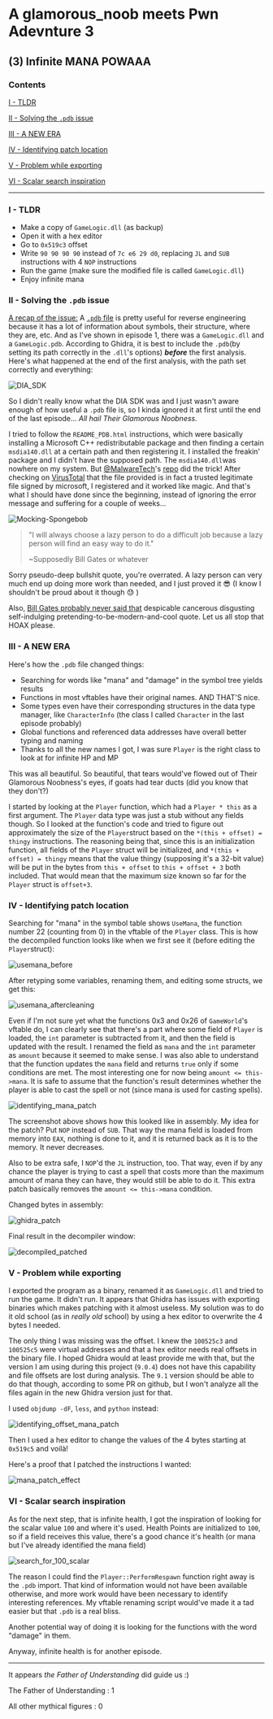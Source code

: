 # A glamorous_noob meets Pwn Adevnture 3

## (3) Infinite MANA POWAAA
### Contents
[I - TLDR](#i---tldr)

[II - Solving the `.pdb` issue](#ii---solving-the-pdb-issue)

[III - A NEW ERA](#iii---a-new-era)

[IV - Identifying patch location](#iv---identifying-patch-location)

[V - Problem while exporting](#v---problem-while-exporting)

[VI - Scalar search inspiration](#vi---scalar-search-inspiration)

------



### I - TLDR

- Make a copy of `GameLogic.dll` (as backup)
- Open it with a hex editor
- Go to `0x519c3` offset
- Write `90 90 90 90` instead of `7c e6 29 d0`, replacing `JL` and `SUB` instructions with 4 `NOP` instructions
- Run the game (make sure the modified file is called `GameLogic.dll`)
- Enjoy infinite mana

### II - Solving the `.pdb` issue

<u>A recap of the issue:</u> A [`.pdb` file](https://en.wikipedia.org/wiki/Program_database) is pretty useful for reverse engineering because it has a lot of information about symbols, their structure, where they are, etc. And as I've shown in episode 1, there was a `GameLogic.dll` and a `GameLogic.pdb`. According to Ghidra, it is best to include the `.pdb`(by setting its path correctly in the `.dll`'s options) ***before*** the first analysis. Here's what happened at the end of the first analysis, with the path set correctly and everything:

![DIA_SDK](Images/DIA_SDK.png)

So I didn't really know what the DIA SDK was and I just wasn't aware enough of how useful a `.pdb` file is, so I kinda ignored it at first until the end of the last episode... *All hail Their Glamorous Noobness.*

I tried to follow the `README_PDB.html` instructions, which were basically installing a Microsoft C++ redistributable package and then finding a certain `msdia140.dll` at a certain path and then registering it. I installed the freakin' package and I didn't have the supposed path. The `msdia140.dll`was nowhere on my system. But [@MalwareTech](https://github.com/MalwareTech)'s [repo](https://github.com/MalwareTech/MSDIA-x64) did the trick! After checking on [VirusTotal](https://www.virustotal.com/) that the file provided is in fact a trusted legitimate file signed by microsoft, I registered and it worked like magic. And that's what I should have done since the beginning, instead of ignoring the error message and suffering for a couple of weeks...

![Mocking-Spongebob](Images/Mocking-Spongebob.jpg)

> "I will always choose a lazy person to do a difficult job because a lazy person will find an easy way to do it."
>
> ~Supposedly Bill Gates or whatever

Sorry pseudo-deep bullshit quote, you're overrated. A lazy person can very much end up doing more work than needed, and I just proved it :sunglasses: (I know I shouldn't be proud about it though :sweat: )

Also, [Bill Gates probably never said that](https://quoteinvestigator.com/2014/02/26/lazy-job/) despicable cancerous disgusting self-indulging pretending-to-be-modern-and-cool quote. Let us all stop that HOAX please.

### III - A NEW ERA

Here's how the `.pdb` file changed things:

- Searching for words like "mana" and "damage" in the symbol tree yields results
- Functions in most vftables have their original names. AND THAT'S nice.
- Some types even have their corresponding structures in the data type manager, like `CharacterInfo` (the class I called `Character` in the last episode probably)
- Global functions and referenced data addresses have overall better typing and naming
- Thanks to all the new names I got, I was sure `Player` is the right class to look at for infinite HP and MP

This was all beautiful. So beautiful, that tears would've flowed out of Their Glamorous Noobness's eyes, if goats had tear ducts (did you know that they don't?)

I started by looking at the `Player` function, which had a `Player * this` as a first argument. The `Player` data type was just a stub without any fields though. So I looked at the function's code and tried to figure out approximately the size of the `Player`struct based on the `*(this + offset) = thingy` instructions. The reasoning being that, since this is an initialization function, all fields of the `Player` struct will be initialized, and `*(this + offset) = thingy` means that the value thingy (supposing it's a 32-bit value) will be put in the bytes from `this + offset` to `this + offset + 3` both included. That would mean that the maximum size known so far for the `Player` struct is `offset+3`.

### IV - Identifying patch location

Searching for "mana" in the symbol table shows `UseMana`, the function number 22 (counting from 0) in the vftable of the `Player` class. This is how the decompiled function looks like when we first see it (before editing the `Player`struct):

![usemana_before](Images/usemana_before.png)

After retyping some variables, renaming them, and editing some structs, we get this:

![usemana_aftercleaning](Images/usemana_aftercleaning.png)

Even if I'm not sure yet what the functions 0x3 and 0x26 of `GameWorld`'s vftable do, I can clearly see that there's a part where some field of `Player` is loaded, the `int` parameter is subtracted from it, and then the field is updated with the result. I renamed the field as `mana` and the `int` parameter as `amount` because it seemed to make sense. I was also able to understand that the function updates the `mana` field and returns `true`  only if some conditions are met. The most interesting one for now being `amount <= this->mana`. It is safe to assume that the function's result determines whether the player is able to cast the spell or not (since mana is used for casting spells).

![identifying_mana_patch](Images/identifying_mana_patch.png)

The screenshot above shows how this looked like in assembly. My idea for the patch? Put `NOP` instead of `SUB`. That way the mana field is loaded from memory into `EAX`, nothing is done to it, and it is returned back as it is to the memory. It never decreases.

Also to be extra safe, I `NOP`'d the `JL` instruction, too. That way, even if by any chance the player is trying to cast a spell that costs more than the maximum amount of mana they can have, they would still be able to do it. This extra patch basically removes the `amount <= this->mana` condition.

Changed bytes in assembly:

![ghidra_patch](Images/ghidra_patch.png)

Final result in the decompiler window:

![decompiled_patched](Images/decompiled_patched.png)

### V - Problem while exporting

I exported the program as a binary, renamed it as `GameLogic.dll` and tried to run the game. It didn't run. It appears that Ghidra has issues with exporting binaries which makes patching with it almost useless. My solution was to do it old  school (as in *really old* school) by using a hex editor to overwrite the 4 bytes I needed.

The only thing I was missing was the offset. I knew the `100525c3` and `100525c5` were virtual addresses and that a hex editor needs real offsets in the binary file. I hoped Ghidra would at least provide me with that, but the version I am using during this project (`9.0.4`) does not have this capability and file offsets are lost during analysis. The `9.1` version should be able to do that though, according to some PR on github, but I won't analyze all the files again in the new Ghidra version just for that.

I used `objdump -dF`, `less`, and `python` instead:

![identifying_offset_mana_patch](Images/identifying_offset_mana_patch.png)

Then I used a hex editor to change the values of the 4 bytes starting at `0x519c5` and voilà!

Here's a proof that I patched the instructions I wanted:

![mana_patch_effect](Images/mana_patch_effect.png)

### VI - Scalar search inspiration

As for the next step, that is infinite health, I got the inspiration of looking for the scalar value `100` and where it's used. Health Points are initialized to `100`, so if a field receives this value, there's a good chance it's health (or mana but I've already identified the mana field)

![search_for_100_scalar](Images/search_for_100_scalar.png)

The reason I could find the `Player::PerformRespawn` function right away is the `.pdb` import. That kind of information would not have been available otherwise, and more work would have been necessary to identify interesting references. My vftable renaming script would've made it a tad easier but that `.pdb` is a real bliss.

Another potential way of doing it is looking for the functions with the word "damage" in them.

Anyway, infinite health is for another episode.

-------

It appears *the Father of Understanding* did guide us :)

The Father of Understanding : 1

All other mythical figures : 0